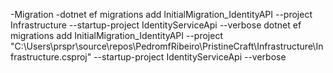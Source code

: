 -Migration 
	-dotnet ef migrations add InitialMigration_IdentityAPI --project Infrastructure --startup-project IdentityServiceApi  --verbose
	dotnet ef migrations add InitialMigration_IdentityAPI --project "C:\Users\prspr\source\repos\PedromfRibeiro\PristineCraft\Infrastructure\Infrastructure.csproj" --startup-project IdentityServiceApi  --verbose